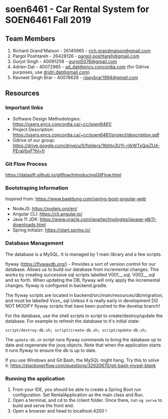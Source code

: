# soen6461 - Car Rental System for SOEN6461 Fall 2019

## Team Members
1. Richard Grand'Maison - 26145965 - rich.grandmaison@gmail.com
1. Pargol Poshtareh - 26428126 - pargol.poshtareh@gmail.com
1. Gurjot Singh - 40091208 - gurjot5076@gmail.com
1. Adrien Dat - 40072965 - ad_dat@encs.concordia.com (for Gdrive purposes, use dridri.dat@gmail.com)
1. Ravneet Singh Brar - 40078628 - rippybrar1994@gmail.com


## Resources

### Important links
* Software Design Methodologies: https://users.encs.concordia.ca/~cc/soen6461/
* Project Description: https://users.encs.concordia.ca/~cc/soen6461/project/description.pdf
* Gdrive of our group: https://drive.google.com/drive/u/0/folders/1tbhtx3UYi-rjlkWTxQqiZU4-PEraVbvF?hl=fr


### Git Flow Process

https://datasift.github.io/gitflow/IntroducingGitFlow.html

### Bootstraping Information

Inspired from: https://www.baeldung.com/spring-boot-angular-web

* NodeJS: https://nodejs.org/en/
* Angular CLI: https://cli.angular.io/
* Java 11 JDK: https://www.oracle.com/java/technologies/javase-jdk11-downloads.html
* Spring Initialzr: https://start.spring.io/

### Database Management

The database is a MySQL. It is managed by 1 main library and a few scripts.

flyway (https://flywaydb.org/) - Provides a sort of version control for our database. Allows us to build our database from incremental changes. This works by creating successive sql scripts labelled V001__<name>.sql, V002__<name>.sql and so forth. When updating the DB, flyway will only apply the incremental changes. flyway is configured in backend.gradle.

The flyway scripts are located in backend/src/main/resources/db/migration, and must be labelled Vxxx_<name>.sql Unless it is really early in development DO NOT MODIFY flyway scripts that have been pushed to the develop branch!

For the database, use the shell scripts in script to create/destroy/update the database. For example to refresh the database to it's initial state:

`script/destroy-db.sh; script/create-db.sh; script/update-db.sh;`

The `update-db.sh` script runs flyway commands to bring the database up to date and regenerate the jooq objects. Note that when the application starts it runs flyway to ensure the db is up to date.

If you use Windows and Git Bash, the MySQL might hang. Try this to solve it: https://stackoverflow.com/questions/32620670/git-bash-mysql-blank

 ###  Running the application

1. From your IDE, you should be able to create a Spring Boot run configuration. Set RentalApplication as the main class and Run.
1. Open a terminal, and cd to the /client folder. Once there, run `ng serve` to build and serve the front end.
1. Open a browser and head to localhost:4200 !


